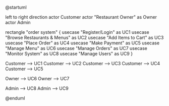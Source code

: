 @startuml

left to right direction
actor Customer
actor "Restaurant Owner" as Owner
actor Admin

rectangle "order system" {
usecase "Register/Login" as UC1
usecase "Browse Restaurants & Menus" as UC2
usecase "Add Items to Cart" as UC3
usecase "Place Order" as UC4
usecase "Make Payment" as UC5
usecase "Manage Menu" as UC6
usecase "Manage Orders" as UC7
usecase "Monitor System" as UC8
usecase "Manage Users" as UC9
}

Customer --> UC1
Customer --> UC2
Customer --> UC3
Customer --> UC4
Customer --> UC5

Owner --> UC6
Owner --> UC7

Admin --> UC8
Admin --> UC9

@enduml
